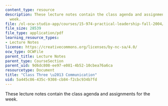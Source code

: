 ```yaml
---
content_type: resource
description: These lecture notes contain the class agenda and assignments for the
  week.
file: /ol-ocw-studio-app/courses/15-974-practical-leadership-fall-2004/5a445c86435c9308cb84f2cbc934b7fd_class3.pdf
file_size: 28539
file_type: application/pdf
learning_resource_types:
- Lecture Notes
license: https://creativecommons.org/licenses/by-nc-sa/4.0/
ocw_type: OCWFile
parent_title: Lecture Notes
parent_type: CourseSection
parent_uid: 9d6dc808-ee97-e081-4b52-10cbea76a6ca
resourcetype: Document
title: "Class Three \u2013 Communication"
uid: 5a445c86-435c-9308-cb84-f2cbc934b7fd
---
```

These lecture notes contain the class agenda and assignments for the week.
